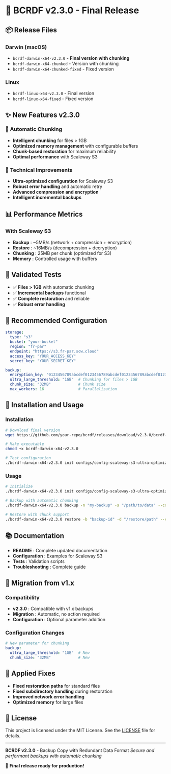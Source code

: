 # 🎉 BCRDF v2.3.0 - Final Release

## 📦 **Release Files**

### **Darwin (macOS)**
- `bcrdf-darwin-x64-v2.3.0` - **Final version with chunking**
- `bcrdf-darwin-x64-chunked` - Version with chunking
- `bcrdf-darwin-x64-chunked-fixed` - Fixed version

### **Linux**
- `bcrdf-linux-x64-v2.3.0` - Final version
- `bcrdf-linux-x64-fixed` - Fixed version

## ✨ **New Features v2.3.0**

### 🚀 **Automatic Chunking**
- **Intelligent chunking** for files > 1GB
- **Optimized memory management** with configurable buffers
- **Chunk-based restoration** for maximum reliability
- **Optimal performance** with Scaleway S3

### 🔧 **Technical Improvements**
- **Ultra-optimized configuration** for Scaleway S3
- **Robust error handling** and automatic retry
- **Advanced compression and encryption**
- **Intelligent incremental backups**

## 📊 **Performance Metrics**

### **With Scaleway S3**
- **Backup** : ~5MB/s (network + compression + encryption)
- **Restore** : ~16MB/s (decompression + decryption)
- **Chunking** : 25MB per chunk (optimized for S3)
- **Memory** : Controlled usage with buffers

## 🧪 **Validated Tests**
- ✅ **Files > 1GB** with automatic chunking
- ✅ **Incremental backups** functional
- ✅ **Complete restoration** and reliable
- ✅ **Robust error handling**

## 🔧 **Recommended Configuration**

```yaml
storage:
  type: "s3"
  bucket: "your-bucket"
  region: "fr-par"
  endpoint: "https://s3.fr-par.scw.cloud"
  access_key: "YOUR_ACCESS_KEY"
  secret_key: "YOUR_SECRET_KEY"

backup:
  encryption_key: "0123456789abcdef0123456789abcdef0123456789abcdef0123456789abcdef"
  ultra_large_threshold: "1GB"  # Chunking for files > 1GB
  chunk_size: "32MB"            # Chunk size
  max_workers: 16               # Parallelization
```

## 🚀 **Installation and Usage**

### **Installation**
```bash
# Download final version
wget https://github.com/your-repo/bcrdf/releases/download/v2.3.0/bcrdf-darwin-x64-v2.3.0

# Make executable
chmod +x bcrdf-darwin-x64-v2.3.0

# Test configuration
./bcrdf-darwin-x64-v2.3.0 init configs/config-scaleway-s3-ultra-optimized.yaml --test
```

### **Usage**
```bash
# Initialize
./bcrdf-darwin-x64-v2.3.0 init configs/config-scaleway-s3-ultra-optimized.yaml

# Backup with automatic chunking
./bcrdf-darwin-x64-v2.3.0 backup -n "my-backup" -s "/path/to/data" --config configs/config-scaleway-s3-ultra-optimized.yaml

# Restore with chunk support
./bcrdf-darwin-x64-v2.3.0 restore -b "backup-id" -d "/restore/path" --config configs/config-scaleway-s3-ultra-optimized.yaml
```

## 📚 **Documentation**

- **README** : Complete updated documentation
- **Configuration** : Examples for Scaleway S3
- **Tests** : Validation scripts
- **Troubleshooting** : Complete guide

## 🔄 **Migration from v1.x**

### **Compatibility**
- **v2.3.0** : Compatible with v1.x backups
- **Migration** : Automatic, no action required
- **Configuration** : Optional parameter addition

### **Configuration Changes**
```yaml
# New parameter for chunking
backup:
  ultra_large_threshold: "1GB"  # New
  chunk_size: "32MB"            # New
```

## 🐛 **Applied Fixes**

- **Fixed restoration paths** for standard files
- **Fixed subdirectory handling** during restoration
- **Improved network error handling**
- **Optimized memory** for large files

## 📄 **License**

This project is licensed under the MIT License. See the [LICENSE](LICENSE) file for details.

---

**BCRDF v2.3.0** - Backup Copy with Redundant Data Format
*Secure and performant backups with automatic chunking*

🎉 **Final release ready for production!**
